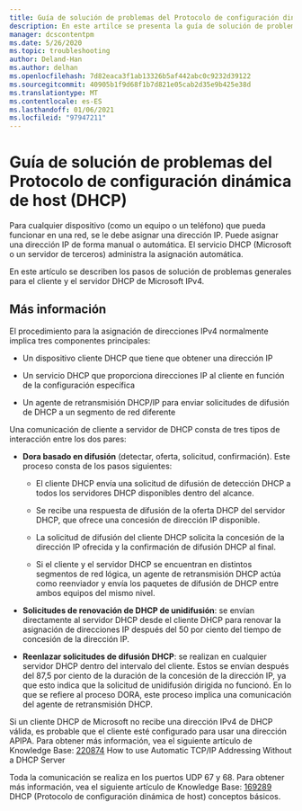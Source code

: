 ```yaml
---
title: Guía de solución de problemas del Protocolo de configuración dinámica de host (DHCP)
description: En este artilce se presenta la guía de solución de problemas de DHCP.
manager: dcscontentpm
ms.date: 5/26/2020
ms.topic: troubleshooting
author: Deland-Han
ms.author: delhan
ms.openlocfilehash: 7d82eaca3f1ab13326b5af442abc0c9232d39122
ms.sourcegitcommit: 40905b1f9d68f1b7d821e05cab2d35e9b425e38d
ms.translationtype: MT
ms.contentlocale: es-ES
ms.lasthandoff: 01/06/2021
ms.locfileid: "97947211"
---
```

# <a name="troubleshooting-guide-for-dynamic-host-configuration-protocol-dhcp"></a>Guía de solución de problemas del Protocolo de configuración dinámica de host (DHCP)

Para cualquier dispositivo (como un equipo o un teléfono) que pueda funcionar en una red, se le debe asignar una dirección IP. Puede asignar una dirección IP de forma manual o automática. El servicio DHCP (Microsoft o un servidor de terceros) administra la asignación automática.

En este artículo se describen los pasos de solución de problemas generales para el cliente y el servidor DHCP de Microsoft IPv4.

## <a name="more-information"></a>Más información

El procedimiento para la asignación de direcciones IPv4 normalmente implica tres componentes principales:

- Un dispositivo cliente DHCP que tiene que obtener una dirección IP

- Un servicio DHCP que proporciona direcciones IP al cliente en función de la configuración específica

- Un agente de retransmisión DHCP/IP para enviar solicitudes de difusión de DHCP a un segmento de red diferente

Una comunicación de cliente a servidor de DHCP consta de tres tipos de interacción entre los dos pares:

- **Dora basado en difusión** (detectar, oferta, solicitud, confirmación). Este proceso consta de los pasos siguientes:

    - El cliente DHCP envía una solicitud de difusión de detección DHCP a todos los servidores DHCP disponibles dentro del alcance.

    - Se recibe una respuesta de difusión de la oferta DHCP del servidor DHCP, que ofrece una concesión de dirección IP disponible.

    - La solicitud de difusión del cliente DHCP solicita la concesión de la dirección IP ofrecida y la confirmación de difusión DHCP al final.

    - Si el cliente y el servidor DHCP se encuentran en distintos segmentos de red lógica, un agente de retransmisión DHCP actúa como reenviador y envía los paquetes de difusión de DHCP entre ambos equipos del mismo nivel.

- **Solicitudes de renovación de DHCP de unidifusión**: se envían directamente al servidor DHCP desde el cliente DHCP para renovar la asignación de direcciones IP después del 50 por ciento del tiempo de concesión de la dirección IP.

- **Reenlazar solicitudes de difusión DHCP**: se realizan en cualquier servidor DHCP dentro del intervalo del cliente. Estos se envían después del 87,5 por ciento de la duración de la concesión de la dirección IP, ya que esto indica que la solicitud de unidifusión dirigida no funcionó. En lo que se refiere al proceso DORA, este proceso implica una comunicación del agente de retransmisión DHCP.

Si un cliente DHCP de Microsoft no recibe una dirección IPv4 de DHCP válida, es probable que el cliente esté configurado para usar una dirección APIPA. Para obtener más información, vea el siguiente artículo de Knowledge Base: [220874](https://support.microsoft.com/help/220874) How to use Automatic TCP/IP Addressing Without a DHCP Server

Toda la comunicación se realiza en los puertos UDP 67 y 68. Para obtener más información, vea el siguiente artículo de Knowledge Base: [169289](https://support.microsoft.com/help/169289) DHCP (Protocolo de configuración dinámica de host) conceptos básicos.